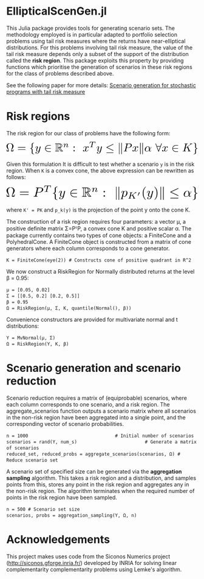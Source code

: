 # EllipticalScenGen.jl

This Julia package provides tools for generating scenario sets. The methodology employed is in particular adapted to portfolio selection problems using tail risk measures where the returns have near-elliptical distributions. For this problems involving tail risk measure, the value of the tail risk measure depends only a subset of the support of the distribution called the **risk region**. This package exploits this property by providing functions which prioritise the generation of scenarios in these risk regions for the class of problems described above.

See the following paper for more details: [Scenario generation for stochastic programs with tail risk measure](http://arxiv.org/abs/1511.03074)

# Risk regions

The risk region for our class of problems have the following form:

![Basic form of risk regions](/docs/riskregion1.png?raw=true "Formula for risk regions")

Given this formulation It is difficult to test whether a scenario `y` is in the risk region. When `K` is a convex cone, the above expression can be rewritten as follows:

![Nice form of risk regions](/docs/riskregion2.png?raw=true "Nice formula for risk regions")

where `K' = PK` and `p_k(y)` is the projection of the point y onto the cone K.

The construction of a risk region requires four parameters: a vector μ, a positive definite matrix Σ=PᵀP, a convex cone K and positive scalar α. The package currently contains two types of cone objects: a FiniteCone and a PolyhedralCone. A FiniteCone object is constructed from a matrix of cone generators where each column corresponds to a cone generator.

```
K = FiniteCone(eye(2)) # Constructs cone of positive quadrant in R^2
```

We now construct a RiskRegion for Normally distributed returns at the level β = 0.95:

```
μ = [0.05, 0.02]
Σ = [[0.5, 0.2] [0.2, 0.5]]
β = 0.95
Ω = RiskRegion(μ, Σ, K, quantile(Normal(), β))
```

Convenience constructors are provided for multivariate normal and t distributions:

```
Y = MvNormal(μ, Σ)
Ω = RiskRegion(Y, K, β)
```
# Scenario generation and scenario reduction

Scenario reduction requires a matrix of (equiprobable) scenarios, where each column
corresponds to one scenario, and a risk region. The aggregate_scenarios function
outputs a scenario matrix where all scenarios in the non-risk region have been aggregated into
a single point, and the corresponding vector of scenario probabilities.

```
n = 1000                                # Initial number of scenarios
scenarios = rand(Y, num_s)                         # Generate a matrix of scenarios
reduced_set, reduced_probs = aggregate_scenarios(scenarios, Ω) # Reduce scenario set
```

A scenario set of specified size can be generated via the **aggregation sampling** algorithm.
This takes a risk region and a distribution, and samples points from this, stores any point in the risk region
and aggregates any in the non-risk region. The algorithm terminates when the required number of points in the risk region have been sampled.

```
n = 500 # Scenario set size
scenarios, probs = aggregation_sampling(Y, Ω, n)
```

# Acknowledgements

This project makes uses code from the Siconos Numerics project
(http://siconos.gforge.inria.fr/) developed by INRIA for solving
linear complementarity complementarity problems using Lemke's
algorithm.
